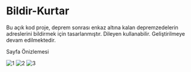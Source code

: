 # Bildir-Kurtar
Bu açık kod proje, deprem sonrası enkaz altına kalan depremzedelerin adreslerini bildirmek için tasarlanmıştır. Dileyen kullanabilir. Geliştirilmeye devam edilmektedir.

Sayfa Önizlemesi

![1](https://user-images.githubusercontent.com/85353351/217322715-4059440a-9bee-4195-aea9-32afaf89f7ec.PNG)
![2](https://user-images.githubusercontent.com/85353351/217322720-d72aa782-5da3-4ee3-92a8-eec50af5103d.PNG)
![3](https://user-images.githubusercontent.com/85353351/217322704-2ebb40ec-c8eb-4241-bb9f-a5bd1bc855fe.PNG)

